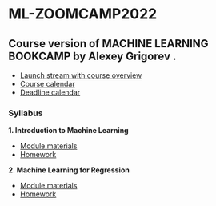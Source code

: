 # ML-ZOOMCAMP2022
## Course version of MACHINE LEARNING BOOKCAMP by Alexey Grigorev .

* [Launch stream with course overview](https://www.youtube.com/watch?v=MqI8vt3-cag&list=PL3MmuxUbc_hIhxl5Ji8t4O6lPAOpHaCLR)
* [Course calendar](https://calendar.google.com/calendar/?cid=cGtjZ2tkbGc1OG9yb2lxa2Vwc2g4YXMzMmNAZ3JvdXAuY2FsZW5kYXIuZ29vZ2xlLmNvbQ)
* [Deadline calendar](https://docs.google.com/spreadsheets/d/e/2PACX-1vQiEznNaTrblegQtBwQ-zsoJY6Vh_XL7_rilGYugRuCFhBQfnJR7D-QArGlilAiF9qrkY5ED2n-9ibD/pubhtml)


### Syllabus

**1. Introduction to Machine Learning**

* [Module materials](https://github.com/alexeygrigorev/mlbookcamp-code/tree/master/course-zoomcamp/01-intro)
* [Homework](https://github.com/alexeygrigorev/mlbookcamp-code/blob/master/course-zoomcamp/cohorts/2022/01-intro/homework.md)

**2. Machine Learning for Regression**

* [Module materials](https://github.com/alexeygrigorev/mlbookcamp-code/tree/master/course-zoomcamp/02-regression)
* [Homework](https://github.com/alexeygrigorev/mlbookcamp-code/blob/master/course-zoomcamp/cohorts/2022/02-regression/homework.md)

